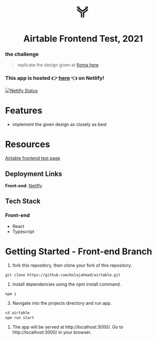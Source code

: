 <p align="center">
  <a href="https://airtable.com/shrI0g6XwuN26lWuV">
    <img alt="Shopify" src="./src/assets/logo.svg" width="60" />
  </a>
</p>
<h1 align="center">
  Airtable Frontend Test, 2021
</h1>

### the challenge

> replicate the design given at [figma here](https://www.figma.com/file/WPwz3rZP4VLN64kCbRw30V/ASB-FE-Test?node-id=0%3A1)

### This app is hosted 👉 [here](https://airtablefetest.netlify.app/) 👈 on Netlify! 

[![Netlify Status](https://api.netlify.com/api/v1/badges/24065bd4-6c73-4bbc-8c56-c818ea8e3bf0/deploy-status)](https://app.netlify.com/sites/airtablefetest/deploys)


# Features
- implement the given design as closely as best

# Resources

[Airtable frontend test page](https://airtable.com/shrI0g6XwuN26lWuV)

## Deployment Links

**Front-end**: [Netifly](http://airtablefetest.netlify.app/)

## Tech Stack

### Front-end
 - React
 - Typescript

# Getting Started - Front-end Branch

1. fork this repository, then clone your fork of this repository.

```shell 
git clone https://github.com/bolajahmad/airtable.git
```

1. Install dependencies using the npm install command.
```shell 
npm i
```
3. Navigate into the projects directory and run app.

```shell 
cd airtable
npm run start
```
1. The app will be served at http://localhost:3000/. Go to http://localhost:3000/ in your browser.

